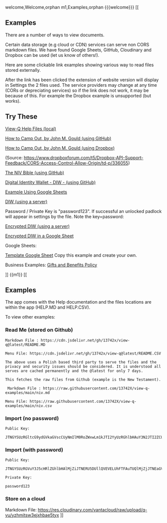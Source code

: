 welcome,Welcome,orphan
m1,Examples,orphan
{{{welcome}}}
[[
## Examples

There are a number of ways to view documents. 

Certain data storage (e.g cloud or CDN) services can serve non CORS markdown files. We have found Google Sheets, GitHub, Cloudinary and Dropbox can be used (let us know of others!).

Here are some clickable link examples showing various way to read files stored externally.

After the link has been clicked the extension of website version will display in Settings the 2 files used. The service providers may change at any time (CORs or depreciating services) so if the link does not work, it may be because of this. For example the Dropbox example is unsupported (but works).

## Try These
[View-Q Help Files (local)](?JTNGYSUzRGltcG9ydGVkaGVscCUyNmIlM0RoZWxwLm1kJTI2YyUzRGhlbHAuY3N2JTI2ZCUzRGRlZmF1bHQtbG9nby5zdmc=)

[How to Camp Out, by John M. Gould (using GitHub)](?JTNGYSUzREhvdyUyMFRvJTIwQ2FtcCUyME91dCUyNmIlM0RodHRwcyUzQSUyRiUyRnJhdy5naXRodWJ1c2VyY29udGVudC5jb20lMkYxMzc0MlglMkZ2aWV3LXEtZXhhbXBsZXMlMkZtYWluJTJGaG93LXRvLWNhbXAtb3V0Lm1kJTI2YyUzRGh0dHBzJTNBJTJGJTJGcmF3LmdpdGh1YnVzZXJjb250ZW50LmNvbSUyRjEzNzQyWCUyRnZpZXctcS1leGFtcGxlcyUyRm1haW4lMkZob3ctdG8tY2FtcC1vdXQuY3N2JTI2ZCUzRGRlZmF1bHQtbG9nby5zdmc=)

[How to Camp Out, by John M. Gould (using Dropbox)](?JTNGYSUzRERyb3Bib3hFeGFtcGxlJTI2YiUzRGh0dHBzJTNBJTJGJTJGZGwuZHJvcGJveHVzZXJjb250ZW50LmNvbSUyRnMlMkZlZHRodXY0ZTNkdWVndjMlMkZob3ctdG8tY2FtcC1vdXQubWQlMjZjJTNEZW1iZWRkZWQlMjZkJTNEZGVmYXVsdC1sb2dvLnN2Zw==)

(Source: https://www.dropboxforum.com/t5/Dropbox-API-Support-Feedback/CORS-Access-Control-Allow-Origin/td-p/336055)

[The NIV Bible (using GitHub)](?JTNGYSUzRFRoZSUyMEJpYmxlJTI2YiUzRGh0dHBzJTNBJTJGJTJGcmF3LmdpdGh1YnVzZXJjb250ZW50LmNvbSUyRjEzNzQyWCUyRnZpZXctcS1leGFtcGxlcyUyRm1haW4lMkZuaXYubWQlMjZjJTNEaHR0cHMlM0ElMkYlMkZyYXcuZ2l0aHVidXNlcmNvbnRlbnQuY29tJTJGMTM3NDJYJTJGdmlldy1xLWV4YW1wbGVzJTJGbWFpbiUyRm5pdi5jc3YlMjZkJTNEZGVmYXVsdC1sb2dvLnN2Zw==)

[Digital Identity Wallet - DIW - (using GitHub)](?JTNGYSUzRERpZ2l0YWwlMjBJRCUyMFdhbGxldCUyNmIlM0RodHRwcyUzQSUyRiUyRnJhdy5naXRodWJ1c2VyY29udGVudC5jb20lMkYxMzc0MlglMkZ2aWV3LXEtZXhhbXBsZXMlMkZtYWluJTJGZGlkLXdhbGxldC5tZCUyNmMlM0RodHRwcyUzQSUyRiUyRnJhdy5naXRodWJ1c2VyY29udGVudC5jb20lMkYxMzc0MlglMkZ2aWV3LXEtZXhhbXBsZXMlMkZtYWluJTJGZGlkLXdhbGxldC5jc3YlMjZkJTNEZGVmYXVsdC1sb2dvLnN2Zw==)

[Example Using Google Sheets](?JTNGYSUzREdvb2dsZUV4YW1wbGUlMjZiJTNEaHR0cHMlM0ElMkYlMkZkb2NzLmdvb2dsZS5jb20lMkZzcHJlYWRzaGVldHMlMkZkJTJGZSUyRjJQQUNYLTF2VG9ad09MVjRyR3NZbTJKUndUdGRaaHBjWUlkSHNsdUx2eW1xUHZTZEJlTkl3S0pZaXpvdmpQdjdOclFHU2RMbmVhMVYwTzhtd21qTHh5JTJGcHViJTNGZ2lkJTNEMTcxNDAzNzkwOSUyNnNpbmdsZSUzRHRydWUlMjZvdXRwdXQlM0R0c3YlMjZjJTNEZW1iZWRkZWQlMjZkJTNEZGVmYXVsdC1sb2dvLnN2Zw==)

[DIW (using a server)](?JTNGYSUzRFN5c3RlbU0lMjZiJTNEaHR0cHMlM0ElMkYlMkZzeXN0ZW1tLmNvJTJGYXBpJTJGcHVibGljLXNoYXJlJTJGc2VydmVyJTNGYSUzRG1kJTI2a2V5JTNEMjNSZXI0NSoqNzM0NTM0NSUyNmMlM0RodHRwcyUzQSUyRiUyRnN5c3RlbW0uY28lMkZhcGklMkZwdWJsaWMtc2hhcmUlMkZzZXJ2ZXIlM0ZhJTNEY3N2JTI2a2V5JTNEMjNSZXI0NSoqNzM0NTM0NSUyNmQlM0RkZWZhdWx0LWxvZ28uc3Zn)


Password / Private Key is "password123". If successful an unlocked padlock will appear in settings by the file. Note the key=password:

[Encrypted DIW (using a server)](?JTNGYSUzREVuY3J5cHRlZElkZW50aXR5V2FsbGV0JTI2YiUzRGh0dHBzJTNBJTJGJTJGc3lzdGVtbS5jbyUyRmFwaSUyRnB1YmxpYy1zaGFyZSUyRnNlcnZlciUzRmElM0RtZCUyNmtleSUzRHBhc3N3b3JkJTI2YyUzRGh0dHBzJTNBJTJGJTJGc3lzdGVtbS5jbyUyRmFwaSUyRnB1YmxpYy1zaGFyZSUyRnNlcnZlciUzRmElM0Rjc3YlMjZrZXklM0QyM1JlcjQ1Kio3MzQ1MzQ1JTI2ZCUzRGRlZmF1bHQtbG9nby5zdmc=) 

[Encrypted DIW in a Google Sheet](?JTNGYSUzREVuY3J5cHRlZEdvb2dsZVNoZWV0JTI2YiUzRGh0dHBzJTNBJTJGJTJGZG9jcy5nb29nbGUuY29tJTJGc3ByZWFkc2hlZXRzJTJGZCUyRmUlMkYyUEFDWC0xdlFCamtGdDFxVWhjQlhyOVd3Wl8zSEhRUGV2TTZjbWo4cVQ1Q3JKSU83N0Y3dGZQMmhQRHBCWEZTVC1pQjFwclctVUROc3hjb20wQ2RORiUyRnB1YiUzRmdpZCUzRDE3MTQwMzc5MDklMjZzaW5nbGUlM0R0cnVlJTI2b3V0cHV0JTNEdHN2JTI2YyUzRGh0dHBzJTNBJTJGJTJGc3lzdGVtbS5jbyUyRmFwaSUyRnB1YmxpYy1zaGFyZSUyRnNlcnZlciUzRmElM0Rjc3YlMjZrZXklM0QyM1JlcjQ1Kio3MzQ1MzQ1JTI2ZCUzRGRlZmF1bHQtbG9nby5zdmc=)

Google Sheets:

[Template Google Sheet](https://docs.google.com/spreadsheets/d/1LQZbyD8PA8JpXHKAur_cp7kS6MJ0FiqOwnsGFLDVVQE/edit?usp=sharing)
Copy this example and create your own.

Business Examples:
[Gifts and Benefits Policy](?JTNGYSUzREdpZnRzQW5kQmVuZWZpdHNQb2xpY3klMjZiJTNEaHR0cHMlM0ElMkYlMkZyYXcuZ2l0aHVidXNlcmNvbnRlbnQuY29tJTJGMTM3NDJYJTJGdmlldy1xLWV4YW1wbGVzJTJGbWFpbiUyRmdhYnMubWQlMjZjJTNEZW1iZWRkZWQlMjZkJTNEZGVmYXVsdC1sb2dvLnN2Zw==)

]]
{{m1}}
[[
    
## Examples

The app comes with the Help documentation and the files locations are within the app (HELP.MD and HELP.CSV).

To view other examples:

### Read Me (stored on Github)

    Markdown File : https://cdn.jsdelivr.net/gh/13742x/view-q@latest/README.MD 

    Menu File: https://cdn.jsdelivr.net/gh/13742x/view-q@latest/README.CSV

    The above uses a Polish based third party to serve the files and the privacy and security issues should be considered. It is understood all serves are cached permanently and the @latest for only 7 days.
    
    This fetches the raw files from Github (example is the New Testament).

     Markdown File : https://raw.githubusercontent.com/13742X/view-q-examples/main/niv.md 

    Menu File: https://raw.githubusercontent.com/13742X/view-q-examples/main/niv.csv

### Import (no password)

    Public Key: 

    JTNGYSUzRGltcG9ydGVkaGVscCUyNmIlM0RoZWxwLm1kJTI2YyUzRGhlbHAuY3N2JTI2ZCUzRGRlZmF1bHQtbG9nby5zdmc=


### Import (with password)

    Public Key: 

    JTNGYSUzRGVuY3J5cHRlZGhlbHAlMjZiJTNERU5DUllQVEVELUhFTFAuTUQlMjZjJTNEaGVscC5jc3YlMjZkJTNEZGVmYXVsdC1sb2dvLnN2Zw==

    Private Key: 

    password123

### Store on a cloud

Markdown File: https://res.cloudinary.com/vantacloud/raw/upload/q-vu/yzhmitsw3ejxhbae5tyx 
]]
